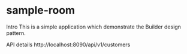 # sample-room

Intro
  This is a simple application which demonstrate the Builder design pattern.

API details
  http://localhost:8090/api/v1/customers
